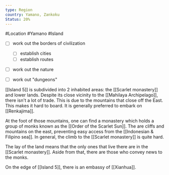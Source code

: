 ```yaml
---
type: Region
country: Yamano, Zankoku
Status: 20%
---
```


#Location #Yamano #Island

- [ ] work out the borders of civilization
	- [ ] establish cities
	- [ ] establish routes
- [ ] work out the nature
- [ ] work out "dungeons"




[[Island 5]] is subdivided into 2 inhabited areas: the [[Scarlet monastery]] and lower lands. Despite its close vicinity to the [[Mahilaya Archipelago]], there isn't a lot of trade. This is due to the mountains that close off the East. This makes it hard to board. It is generally preferred to embark on [[Renkajima]]. 

At the foot of those mountains, one can find a monastery which holds a group of monks known as the [[Order of the Scarlet Sun]]. The are cliffs and mountains on the east, preventing easy access from the [[Indonesian & Filipino sea]]. In general, the climb to the [[Scarlet monastery]] is quite hard. 

The lay of the land means that the only ones that live there are in the [[Scarlet monastery]]. Aside from that, there are those who convey news to the monks. 


On the edge of [[Island 5]], there is an embassy of [[Xianhua]].